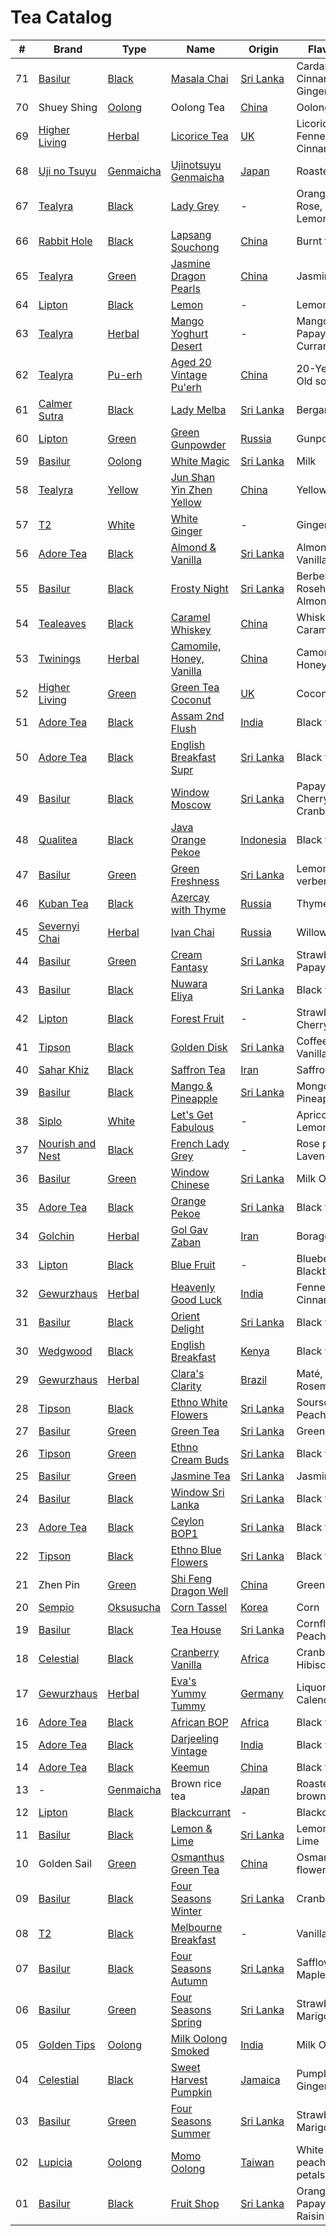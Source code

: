 # Tea Catalog

| #  | Brand              | Type        | Name                        | Origin      | Flavour                    |
|----|--------------------|-------------|-----------------------------|-------------|----------------------------|
| 71 | [Basilur]          | [Black]     | [Masala Chai]               | [Sri Lanka] | Cardamom, Cinnamon, Ginger |
| 70 | Shuey Shing        | [Oolong]    | Oolong Tea                  | [China]     | Oolong tea                 |
| 69 | [Higher Living]    | [Herbal]    | [Licorice Tea]              | [UK]        | Licorice, Fennel, Cinnamon |
| 68 | [Uji no Tsuyu]     | [Genmaicha] | [Ujinotsuyu Genmaicha]      | [Japan]     | Roasted rice               |
| 67 | [Tealyra]          | [Black]     | [Lady Grey]                 | -           | Orange, Rose, Lemongrass   |
| 66 | [Rabbit Hole]      | [Black]     | [Lapsang Souchong]          | [China]     | Burnt tyre                 |
| 65 | [Tealyra]          | [Green]     | [Jasmine Dragon Pearls]     | [China]     | Jasmine                    |
| 64 | [Lipton]           | [Black]     | [Lemon]                     | -           | Lemon                      |
| 63 | [Tealyra]          | [Herbal]    | [Mango Yoghurt Desert]      | -           | Mango, Papaya, Currants    |
| 62 | [Tealyra]          | [Pu-erh]    | [Aged 20 Vintage Pu'erh]    | [China]     | 20-Year-Old socks          |
| 61 | [Calmer Sutra]     | [Black]     | [Lady Melba]                | [Sri Lanka] | Bergamot                   |
| 60 | [Lipton]           | [Green]     | [Green Gunpowder]           | [Russia]    | Gunpowder                  |
| 59 | [Basilur]          | [Oolong]    | [White Magic]               | [Sri Lanka] | Milk                       |
| 58 | [Tealyra]          | [Yellow]    | [Jun Shan Yin Zhen Yellow]  | [China]     | Yellow tea                 |
| 57 | [T2]               | [White]     | [White Ginger]              | -           | Ginger                     |
| 56 | [Adore Tea]        | [Black]     | [Almond & Vanilla]          | [Sri Lanka] | Almond, Vanilla            |
| 55 | [Basilur]          | [Black]     | [Frosty Night]              | [Sri Lanka] | Berberis, Rosehip, Almond  |
| 54 | [Tealeaves]        | [Black]     | [Caramel Whiskey]           | [China]     | Whiskey, Caramel           |
| 53 | [Twinings]         | [Herbal]    | [Camomile, Honey, Vanilla]  | [China]     | Camomile, Honey            |
| 52 | [Higher Living]    | [Green]     | [Green Tea Coconut]         | [UK]        | Coconut                    |
| 51 | [Adore Tea]        | [Black]     | [Assam 2nd Flush]           | [India]     | Black tea                  |
| 50 | [Adore Tea]        | [Black]     | [English Breakfast Supr]    | [Sri Lanka] | Black tea                  |
| 49 | [Basilur]          | [Black]     | [Window Moscow]             | [Sri Lanka] | Papaya, Cherry, Cranberry  |
| 48 | [Qualitea]         | [Black]     | [Java Orange Pekoe]         | [Indonesia] | Black tea                  |
| 47 | [Basilur]          | [Green]     | [Green Freshness]           | [Sri Lanka] | Lemon verbena              |
| 46 | [Kuban Tea]        | [Black]     | [Azercay with Thyme]        | [Russia]    | Thyme                      |
| 45 | [Severnyi Chai]    | [Herbal]    | [Ivan Chai]                 | [Russia]    | Willowherbs                |
| 44 | [Basilur]          | [Green]     | [Cream Fantasy]             | [Sri Lanka] | Strawberry, Papaya         |
| 43 | [Basilur]          | [Black]     | [Nuwara Eliya]              | [Sri Lanka] | Black tea                  |
| 42 | [Lipton]           | [Black]     | [Forest Fruit]              | -           | Strawberry, Cherry         |
| 41 | [Tipson]           | [Black]     | [Golden Disk]               | [Sri Lanka] | Coffee, Vanilla            |
| 40 | [Sahar Khiz]       | [Black]     | [Saffron Tea]               | [Iran]      | Saffron                    |
| 39 | [Basilur]          | [Black]     | [Mango & Pineapple]         | [Sri Lanka] | Mongo, Pineapple           |
| 38 | [Siplo]            | [White]     | [Let's Get Fabulous]        | -           | Apricot, Lemongrass        |
| 37 | [Nourish and Nest] | [Black]     | [French Lady Grey]          | -           | Rose petals, Lavender      |
| 36 | [Basilur]          | [Green]     | [Window Chinese]            | [Sri Lanka] | Milk Oolong                |
| 35 | [Adore Tea]        | [Black]     | [Orange Pekoe]              | [Sri Lanka] | Black tea                  |
| 34 | [Golchin]          | [Herbal]    | [Gol Gav Zaban]             | [Iran]      | Borage                     |
| 33 | [Lipton]           | [Black]     | [Blue Fruit]                | -           | Blueberry, Blackberry      |
| 32 | [Gewurzhaus]       | [Herbal]    | [Heavenly Good Luck]        | [India]     | Fennel, Cinnamon           |
| 31 | [Basilur]          | [Black]     | [Orient Delight]            | [Sri Lanka] | Black tea                  |
| 30 | [Wedgwood]         | [Black]     | [English Breakfast]         | [Kenya]     | Black tea                  |
| 29 | [Gewurzhaus]       | [Herbal]    | [Clara's Clarity]           | [Brazil]    | Maté, Rosemary             |
| 28 | [Tipson]           | [Black]     | [Ethno White Flowers]       | [Sri Lanka] | Soursop, Peach             |
| 27 | [Basilur]          | [Green]     | [Green Tea]                 | [Sri Lanka] | Green tea                  |
| 26 | [Tipson]           | [Green]     | [Ethno Cream Buds]          | [Sri Lanka] | Black tea                  |
| 25 | [Basilur]          | [Green]     | [Jasmine Tea]               | [Sri Lanka] | Jasmine                    |
| 24 | [Basilur]          | [Black]     | [Window Sri Lanka]          | [Sri Lanka] | Black tea                  |
| 23 | [Adore Tea]        | [Black]     | [Ceylon BOP1]               | [Sri Lanka] | Black tea                  |
| 22 | [Tipson]           | [Black]     | [Ethno Blue Flowers]        | [Sri Lanka] | Black tea                  |
| 21 | Zhen Pin           | [Green]     | [Shi Feng Dragon Well]      | [China]     | Green Tea                  |
| 20 | [Sempio]           | [Oksusucha] | [Corn Tassel]               | [Korea]     | Corn                       |
| 19 | [Basilur]          | [Black]     | [Tea House]                 | [Sri Lanka] | Cornflower, Peach          |
| 18 | [Celestial]        | [Black]     | [Cranberry Vanilla]         | [Africa]    | Cranberry, Hibiscus        |
| 17 | [Gewurzhaus]       | [Herbal]    | [Eva's Yummy Tummy]         | [Germany]   | Liquorice, Calendula       |
| 16 | [Adore Tea]        | [Black]     | [African BOP]               | [Africa]    | Black tea                  |
| 15 | [Adore Tea]        | [Black]     | [Darjeeling Vintage]        | [India]     | Black tea                  |
| 14 | [Adore Tea]        | [Black]     | [Keemun]                    | [China]     | Black tea                  |
| 13 | -                  | [Genmaicha] | Brown rice tea              | [Japan]     | Roasted brown rice         |
| 12 | [Lipton]           | [Black]     | [Blackcurrant]              | -           | Blackcurrant               |
| 11 | [Basilur]          | [Black]     | [Lemon & Lime]              | [Sri Lanka] | Lemon, Lime                |
| 10 | Golden Sail        | [Green]     | [Osmanthus Green Tea]       | [China]     | Osmanthus flower           |
| 09 | [Basilur]          | [Black]     | [Four Seasons Winter]       | [Sri Lanka] | Cranberry                  |
| 08 | [T2]               | [Black]     | [Melbourne Breakfast]       | -           | Vanilla                    |
| 07 | [Basilur]          | [Black]     | [Four Seasons Autumn]       | [Sri Lanka] | Safflower, Maple syrup     |
| 06 | [Basilur]          | [Green]     | [Four Seasons Spring]       | [Sri Lanka] | Strawberry, Marigold       |
| 05 | [Golden Tips]      | [Oolong]    | [Milk Oolong Smoked]        | [India]     | Milk Oolong                |
| 04 | [Celestial]        | [Black]     | [Sweet Harvest Pumpkin]     | [Jamaica]   | Pumpkin, Ginger            |
| 03 | [Basilur]          | [Green]     | [Four Seasons Summer]       | [Sri Lanka] | Strawberry, Marigold       |
| 02 | [Lupicia]          | [Oolong]    | [Momo Oolong]               | [Taiwan]    | White peach, Rose petals   |
| 01 | [Basilur]          | [Black]     | [Fruit Shop]                | [Sri Lanka] | Orange, Papaya, Raisin     |

<!-- Brand -->
[Adore Tea]: http://adoretea.com.au
[Basilur]: http://www.basilurshop.com.au
[Calmer Sutra]: https://www.calmersutratea.com.au
[Celestial]: http://www.celestialseasonings.com
[Higher Living]: http://www.higherlivingherbs.com
[Gewurzhaus]: http://www.gewurzhaus.com.au
[Golchin]: http://www.golchin-tea.com
[Golden Tips]: http://www.goldentipstea.com
[Kuban Tea]: http://www.kubantea.ru
[Lipton]: http://www.liptontea.com
[Lupicia]: http://www.lupicia.com.au
[Nourish and Nest]: http://nourish-and-nest.myshopify.com
[Qualitea]: http://www.quali-tea.com
[Rabbit Hole]: https://therabbithole.com.au
[Sahar Khiz]: http://www.saharkhizsaffron.com
[Sempio]: http://www.sempio.com
[Severnyi Chai]: http://www.ivan-chai.su
[Siplo]: http://www.siplo.com.au
[T2]: http://www.t2tea.com
[Tealeaves]: http://www.tealeaves.com.au
[Tealyra]: https://www.tealyra.com.au
[Tipson]: http://www.tipsontea.com
[Twinings]: http://www.twiningsusa.com
[Uji no Tsuyu]: http://www.ujinotsuyu.co.jp/english/index.html
[Wedgwood]: http://www.wedgwood.com.au

<!-- Name -->
[Masala Chai]: http://www.basilurshop.com.au/basilur/oriental-collection-2x20g-foil-env-masala-chai
[Licorice Tea]: https://shop.higherlivingherbs.com/collections/frontpage/products/higher-living-licorice-tea-15-bag
[Ujinotsuyu Genmaicha]: http://www.ujinotsuyu.co.jp/english/body_shohin.html
[Lady Grey]: https://www.tealyra.com.au/loose-tea-au/black-tea-au/flavored-black-tea/lady-grey
[Lapsang Souchong]: https://therabbithole.com.au/products/lapsang-souchong
[Jasmine Dragon Pearls]: https://www.tealyra.com.au/tea-collections/jasmine-tea/jasmine-dragon-pearls-1025
[Lemon]: http://www.made-in-scandinavian.com/store/p1077/Lipton_Lemon_Tea_20_-Tea_Bags_%2F_Pack_Made_in_Europe.html
[Mango Yoghurt Desert]: https://www.tealyra.com.au/loose-tea-au/herbal-teas-au/hibiscus-tea-au/mango-yoghurt-desert-772
[Aged 20 Vintage Pu'erh]: https://www.tealyra.com.au/loose-tea-au/puerh-tea-au/aged-20-years-vintage-pu-erh
[Lady Melba]: https://www.calmersutratea.com.au/collections/organic-tea/products/lady-melba
[Green Gunpowder]: http://ksa.lipton.com/en-sa/product/detail/847033/lipton-green-gunpowder
[White Magic]: http://www.basilurshop.com.au/bouquet-tea-bag-foil-env-white-magic-1-5g-x-20-en
[Jun Shan Yin Zhen Yellow]: https://www.tealyra.com.au/2016-harvest/jun-shan-yin-zhen-yellow-tea-475
[White Ginger]: http://www.t2tea.com/en/au/tea/white-ginger-loose-leaf-gift-cube-T100AE011.html
[Almond & Vanilla]: http://adoretea.com.au/Black/Flavoured-Black/almond-vanilla.html
[Frosty Night]: http://www.basilurshop.com.au/oriental-collection-t-caddy-lt-frosty-afternoon-100g
[Caramel Whiskey]: http://www.tealeaves.com.au/black-caramel-whiskey/w1/i1102277/
[Camomile, Honey, Vanilla]: https://www.twiningsusa.com/templates/product.aspx?ProductGuid=F08461&GroupGuid=74
[Green Tea Coconut]: https://shop.higherlivingherbs.com/products/higher-living-green-tea-coconut-20-bag
[Assam 2nd Flush]: http://adoretea.com.au/Black/Black-Tea/assam-2nd-flush.html
[English Breakfast Supr]: http://adoretea.com.au/Top-25/english-breakfast-supreme.html
[Window Moscow]: http://www.basilurshop.com.au/basilur/windows-collection/window-collection-t-caddy-lt-moscow
[Java Orange Pekoe]: http://www.quali-tea.com/index.php?route=product/product&path=74&product_id=195
[Green Freshness]: http://www.basilurshop.com.au/bouquet-t-caddy-lt-green-freshness
[Azercay with Thyme]: http://kubantea.ru/tea/ru/azercay_tea_products.html
[Ivan Chai]: http://www.eliziya.ru/chajnyj-napitok-severnyj-chaj-ivan-chaj-listovoj-phermentirovannyj-v-piramidkah-30-g-637.html
[Cream Fantasy]: http://www.basilurtea.com.au/tea_collection/bouquet/bouquet-t-caddy-lt-cream-fantasy.html
[Nuwara Eliya]: http://www.basilurtea.com.au/tea_collection/leaf_of_ceylon/leaf-of-ceylon-lt-nuwara-eliya-125g.html
[Forest Fruit]: http://www.made-in-scandinavian.com/store/p1070/Lipton_Forest_Fruit_Tea_20_-Tea_Bags_%2F_Pack_Made_in_Europe.html
[Golden Disk]: http://www.basilurshop.com.au/tipson/ethno-collection-100g-t-caddy-golden-disk
[Saffron Tea]: http://www.saharkhizsaffron.com/saffron_tea.htm
[Mango & Pineapple]: http://www.basilurshop.com.au/basilur/magic-fruits-100g-t-caddy-mango-and-pineapple
[Let's Get Fabulous]: http://www.siplo.com.au/lets-get-fabulous
[French Lady Grey]: http://nourish-and-nest.myshopify.com/products/french-lady-grey-organic-tea
[Window Chinese]: http://www.basilurshop.com.au/basilur/window-collection-t-caddy-lt-chinese
[Orange Pekoe]: http://adoretea.com.au/New-Tea/Organic-Ceylon-Orange-Pekoe.html
[Gol Gav Zaban]: http://turmericsaffron.blogspot.com.au/2010/03/gol-gav-zaban-persian-herbal-flower-tea.html
[Blue Fruit]: http://www.made-in-scandinavian.com/store/p1065/Lipton_Blue_Fruit_20_-Tea_Bags_%2F_Pack_Made_in_Europe.html
[Heavenly Good Luck]: https://gewurzhaus.com.au/product/heavenly-good-luck-tea-90g-l
[Orient Delight]: http://www.basilurtea.com.au/tea_collection/oriental_collection/oriental-collection-lt-oriental-delight-100g.html
[English Breakfast]: https://www.wedgwood.com.au/wedgwood-tea-english-breakfast-140g-caddy.html
[Clara's Clarity]: http://www.gewurzhaus.com.au/professor_claras_clarity_tea
[Ethno White Flowers]: http://www.basilurshop.com.au/tipson/ethno-collection-100g-t-caddy-white-flowers
[Green Tea]: http://www.basilurtea.com.au/tea_collection/fruits_and_flower/two-layer-t-caddy-lt-jasmine-green-tea-125g.html
[Ethno Cream Buds]: http://www.basilurshop.com.au/tipson/ethno-collection-100g-t-caddy-cream-buds
[Jasmine Tea]: http://www.basilurtea.com.au/tea_collection/fruits_and_flower/two-layer-t-caddy-lt-jasmine-green-tea-125g.html
[Window Sri Lanka]: http://www.basilurshop.com.au/basilur/window-collection-t-caddy-lt-sri-lanka
[Ceylon BOP1]: http://adoretea.com.au/Black/Black-Tea/Ceylon-BOP1.html
[Ethno Blue Flowers]: http://www.basilurshop.com.au/tipson/ethno-collection-100g-t-caddy-blue-flowers
[Shi Feng Dragon Well]: https://en.wikipedia.org/wiki/Longjing_tea
[Corn Tassel]: http://www.sempio.com/eng/products/View.asp?mc=020101&cate1=PDZZ&cate2=PDZZ4
[Tea House]: http://www.basilurshop.com.au/basilur/festive-collection-100g-lt-tea-house
[Cranberry Vanilla]: http://www.celestialseasonings.com/products/herbal/cranberry-vanilla-wonderland
[Eva's Yummy Tummy]: http://www.gewurzhaus.com.au/evas_yummy_tummy_tea
[African BOP]: http://adoretea.com.au/African-BOP-Teza-Estate.html
[Darjeeling Vintage]: http://adoretea.com.au/Black/Black-Tea/Darjeeling-Vintage.html
[Keemun]: http://adoretea.com.au/Black/Black-Tea/Keemun.html
[Blackcurrant]: http://www.made-in-scandinavian.com/store/p1064/Lipton_Blackcurrant_20_-Tea_Bags_%2F_Pack_Made_in_Europe.html
[Lemon & Lime]: http://www.basilurshop.com.au/magic-fruits-packet-lt-lemon-lime-100g
[Osmanthus Green Tea]: http://www.teaspring.com/Osmanthus-Flower.asp
[Four Seasons Winter]: http://www.basilurtea.com.au/tea_collection/four_seasons/four-seasons-t-caddy-lt-winter-tea-125g.html
[Melbourne Breakfast]: http://www.t2tea.com/en/au/tea/melbourne-breakfast-loose-leaf-gift-cube-T125AE023.html
[Four Seasons Autumn]: http://www.basilurtea.com.au/tea_collection/four_seasons/four-seasons-t-caddy-lt-autumn-tea-125g.html
[Four Seasons Spring]: http://www.basilurshop.com.au/four-seasons-t-caddy-lt-spring-tea-125g
[Milk Oolong Smoked]: http://www.eicfinefoods.com/products/milk-oolong-tea-pouch-100g
[Sweet Harvest Pumpkin]: http://www.celestialseasonings.com/products/black/sweet-harvest-pumpkin
[Four Seasons Summer]: http://www.basilurtea.com.au/tea_collection/four_seasons/four-seasons-packet-lt-summer-tea-100g.html
[Momo Oolong]: https://usa.lupicia.com/category/select/cid/308/pid/9383/language/en
[Fruit Shop]: http://www.basilurshop.com.au/basilur/festive-collection-100g-lt-fruit-shop

<!-- Type -->
[Black]: https://en.wikipedia.org/wiki/Black_tea
[Genmaicha]: https://en.wikipedia.org/wiki/Genmaicha
[Green]: https://en.wikipedia.org/wiki/Green_tea
[Herbal]: https://en.wikipedia.org/wiki/Herbal_tea
[Oksusucha]: https://en.wikipedia.org/wiki/Oksusucha
[Oolong]: https://en.wikipedia.org/wiki/Oolong
[Pu-erh]: https://en.wikipedia.org/wiki/Pu-erh_tea
[Yellow]: https://en.wikipedia.org/wiki/Yellow_tea
[White]: https://en.wikipedia.org/wiki/White_tea

<!-- Origin -->
[Africa]: https://en.wikipedia.org/wiki/Africa
[Australia]: https://en.wikipedia.org/wiki/Australia
[Brazil]: https://en.wikipedia.org/wiki/Brazil
[China]: https://en.wikipedia.org/wiki/China
[Germany]: https://en.wikipedia.org/wiki/Germany
[India]: https://en.wikipedia.org/wiki/India
[Indonesia]: https://en.wikipedia.org/wiki/Indonesia
[Iran]: https://en.wikipedia.org/wiki/Iran
[Jamaica]: https://en.wikipedia.org/wiki/Jamaica
[Japan]: https://en.wikipedia.org/wiki/Japan
[Kenya]: https://en.wikipedia.org/wiki/Kenya
[Korea]: https://en.wikipedia.org/wiki/Korea
[Russia]: https://en.wikipedia.org/wiki/Russia
[Sri Lanka]: https://en.wikipedia.org/wiki/Sri_Lanka
[Taiwan]: https://en.wikipedia.org/wiki/Taiwan
[UK]: https://en.wikipedia.org/wiki/United_Kingdom
